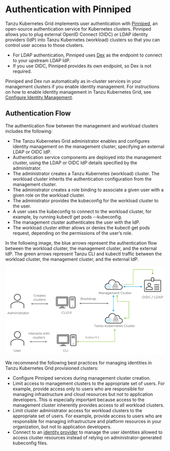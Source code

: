 ﻿# Authentication with Pinniped
Tanzu Kubernetes Grid implements user authentication with [Pinniped](https://pinniped.dev/), an open-source authentication service for Kubernetes clusters. Pinniped allows you to plug external OpenID Connect (OIDC) or LDAP identity providers (IdP) into Tanzu Kubernetes (workload) clusters so that you can control user access to those clusters.

- For LDAP authentication, Pinniped uses [Dex](https://github.com/dexidp/dex/blob/master/README.md) as the endpoint to connect to your upstream LDAP IdP.
- If you use OIDC, Pinniped provides its own endpoint, so Dex is not required. 

Pinniped and Dex run automatically as in-cluster services in your management clusters if you enable identity management. For instructions on how to enable identity management in Tanzu Kubernetes Grid, see [Configure Identity Management](https://docs.vmware.com/en/VMware-Tanzu-Kubernetes-Grid/1.5/vmware-tanzu-kubernetes-grid-15/GUID-iam-configure-id-mgmt.html).

## Authentication Flow
The authentication flow between the management and workload clusters includes the following:

- The Tanzu Kubernetes Grid administrator enables and configures identity management on the management cluster, specifying an external LDAP or OIDC IdP.
- Authentication service components are deployed into the management cluster, using the LDAP or OIDC IdP details specified by the administrator.
- The administrator creates a Tanzu Kubernetes (workload) cluster. The workload cluster inherits the authentication configuration from the management cluster.
- The administrator creates a role binding to associate a given user with a given role on the workload cluster.
- The administrator provides the kubeconfig for the workload cluster to the user.
- A user uses the kubeconfig to connect to the workload cluster, for example, by running kubectl get pods --kubeconfig.
- The management cluster authenticates the user with the IdP.
- The workload cluster either allows or denies the kubectl get pods request, depending on the permissions of the user’s role.

In the following image, the blue arrows represent the authentication flow between the workload cluster, the management cluster, and the external IdP. The green arrows represent Tanzu CLI and kubectl traffic between the workload cluster, the management cluster, and the external IdP.

![](img/pinniped-with-tkg/1-pinniped-1.png)

We recommend the following best practices for managing identities in Tanzu Kubernetes Grid provisioned clusters:

- Configure Pinniped services during management cluster creation.
- Limit access to management clusters to the appropriate set of users. For example, provide access only to users who are responsible for managing infrastructure and cloud resources but not to application developers. This is especially important because access to the management cluster inherently provides access to all workload clusters.
- Limit cluster administrator access for workload clusters to the appropriate set of users. For example, provide access to users who are responsible for managing infrastructure and platform resources in your organization, but not to application developers.
- Connect to an [identity provider](https://csrc.nist.gov/glossary/term/identity_provider) to manage the user identities allowed to access cluster resources instead of relying on administrator-generated kubeconfig files.
